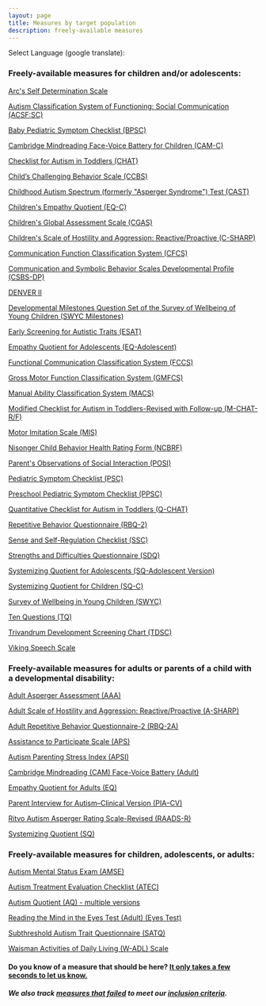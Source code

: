 ```yaml
---
layout: page
title: Measures by target population
description: freely-available measures
---
```

Select Language (google translate):  

<div id="google_translate_element"></div><script type="text/javascript">
function googleTranslateElementInit() {
  new google.translate.TranslateElement({pageLanguage: 'en', layout: google.translate.TranslateElement.InlineLayout.SIMPLE, gaTrack: true, gaId: 'UA-64320648-1'}, 'google_translate_element');
}
</script><script type="text/javascript" src="//translate.google.com/translate_a/element.js?cb=googleTranslateElementInit"></script>  


### Freely-available measures for children and/or adolescents:

[Arc's Self Determination Scale](http://disabilitymeasures.org/Arc-Self-Deter)

[Autism Classification System of Functioning: Social Communication (ACSF:SC)](http://disabilitymeasures.org/acsf-sc) 

[Baby Pediatric Symptom Checklist (BPSC)](http://disabilitymeasures.org/BPSC/) 

[Cambridge Mindreading Face-Voice Battery for Children (CAM-C)](http://disabilitymeasures.org/CAM-C/)   

[Checklist for Autism in Toddlers (CHAT)](http://disabilitymeasures.org/CHAT)   

[Child’s Challenging Behavior Scale (CCBS)](http://disabilitymeasures.org/ccbs)   


[Childhood Autism Spectrum (formerly "Asperger Syndrome") Test (CAST)](http://disabilitymeasures.org/cast) 

[Children's Empathy Quotient (EQ-C)](http://disabilitymeasures.org/EQC)    

[Children's Global Assessment Scale (CGAS)](http://disabilitymeasures.org/cgas)
  
[Children's Scale of Hostility and Aggression: Reactive/Proactive (C-SHARP)](http://disabilitymeasures.org/c-sharp)  

[Communication Function Classification System (CFCS)](http://disabilitymeasures.org/cfcs)             

[Communication and Symbolic Behavior Scales Developmental Profile (CSBS-DP)](http://disabilitymeasures.org/csbs-dp)  

[DENVER II](http://disabilitymeasures.org/denverii) 

[Developmental Milestones Question Set of the Survey of Wellbeing of Young Children (SWYC Milestones)](http://disabilitymeasures.org/SWYC-Milestones)  

[Early Screening for Autistic Traits (ESAT)](http://disabilitymeasures.org/ESAT)

[Empathy Quotient for Adolescents (EQ-Adolescent)](http://disabilitymeasures.org/EQ-Adol)    

[Functional Communication Classification System (FCCS)](http://disabilitymeasures.org/fccs)   

[Gross Motor Function Classification System (GMFCS)](http://disabilitymeasures.org/gmfcs)    

[Manual Ability Classification System (MACS)](http://disabilitymeasures.org/macs/)

[Modified Checklist for Autism in Toddlers-Revised with Follow-up (M-CHAT-R/F)](http://disabilitymeasures.org/m-chat)

[Motor Imitation Scale (MIS)](http://disabilitymeasures.org/mis) 

[Nisonger Child Behavior Health Rating Form (NCBRF)](http://disabilitymeasures.org/ncbrf)

[Parent's Observations of Social Interaction (POSI)](http://disabilitymeasures.org/POSI/)  

[Pediatric Symptom Checklist (PSC)](http://disabilitymeasures.org/PSC/)     

[Preschool Pediatric Symptom Checklist (PPSC)](http://disabilitymeasures.org/PPSC/)

[Quantitative Checklist for Autism in Toddlers (Q-CHAT)](http://disabilitymeasures.org/qchat) 

[Repetitive Behavior Questionnaire (RBQ-2)](http://disabilitymeasures.org/RBQ-2)         

[Sense and Self-Regulation Checklist (SSC)](http://disabilitymeasures.org/ssc)         

[Strengths and Difficulties Questionnaire (SDQ)](http://disabilitymeasures.org/SDQ/)          

[Systemizing Quotient for Adolescents (SQ-Adolescent Version)](http://disabilitymeasures.org/SQAdolescent) 

[Systemizing Quotient for Children (SQ-C)](http://disabilitymeasures.org/SQChild) 

[Survey of Wellbeing in Young Children (SWYC)](http://disabilitymeasures.org/SWYC)    

[Ten Questions (TQ)](http://disabilitymeasures.org/tenquestions) 

[Trivandrum Development Screening Chart (TDSC)](http://disabilitymeasures.org/TDSC)

[Viking Speech Scale](http://disabilitymeasures.org/viking) 


### Freely-available measures for adults or parents of a child with a developmental disability:

[Adult Asperger Assessment (AAA)](http://disabilitymeasures.org/aaa)   

[Adult Scale of Hostility and Aggression: Reactive/Proactive (A-SHARP)](http://disabilitymeasures.org/a-sharp) 

[Adult Repetitive Behavior Questionnaire-2 (RBQ-2A)](http://disabilitymeasures.org/RBQ-2A)   

[Assistance to Participate Scale (APS)](http://disabilitymeasures.org/aps)  

[Autism Parenting Stress Index (APSI)](http://disabilitymeasures.org/apsi)  

[Cambridge Mindreading (CAM) Face-Voice Battery (Adult)](http://disabilitymeasures.org/CAM-Adult/)  

[Empathy Quotient for Adults (EQ)](http://disabilitymeasures.org/EQ-Adult)

[Parent Interview for Autism–Clinical Version (PIA–CV)](http://disabilitymeasures.org/pia-cv)

[Ritvo Autism Asperger Rating Scale-Revised (RAADS-R)](http://disabilitymeasures.org/raads-r)  

[Systemizing Quotient (SQ)](http://disabilitymeasures.org/SQ-Adult) 


### Freely-available measures for children, adolescents, or adults:  
[Autism Mental Status Exam (AMSE)](http://disabilitymeasures.org/amse)

[Autism Treatment Evaluation Checklist (ATEC)](http://disabilitymeasures.org/atec)

[Autism Quotient (AQ) - multiple versions](http://disabilitymeasures.org/AQ)  

[Reading the Mind in the Eyes Test (Adult) (Eyes Test)](http://disabilitymeasures.org/EyesTest_Adult)  

[Subthreshold Autism Trait Questionnaire (SATQ)](http://disabilitymeasures.org/SATQ/)

[Waisman Activities of Daily Living (W-ADL) Scale](http://disabilitymeasures.org/w-adl)


#### Do you know of a measure that should be here? [It only takes a few seconds to let us know.](http://disabilitymeasures.org/contribute)

##### We also track [measures that failed](http://disabilitymeasures.org/pages/donotqualify.html) to meet our [inclusion criteria](http://disabilitymeasures.org/criteria).


